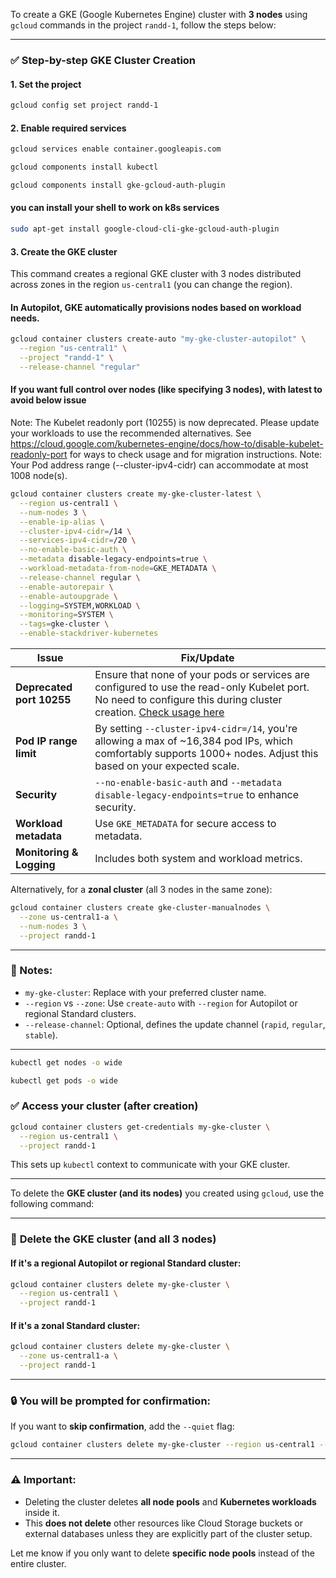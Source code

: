 To create a GKE (Google Kubernetes Engine) cluster with **3 nodes** using `gcloud` commands in the project `randd-1`, follow the steps below:

---

### ✅ **Step-by-step GKE Cluster Creation**

#### 1. **Set the project**

```bash
gcloud config set project randd-1
```

#### 2. **Enable required services**

```bash
gcloud services enable container.googleapis.com
```
```bash
gcloud components install kubectl
```
```bash
gcloud components install gke-gcloud-auth-plugin
```
#### you can install your shell to work on k8s services
```bash
sudo apt-get install google-cloud-cli-gke-gcloud-auth-plugin
```

#### 3. **Create the GKE cluster**

This command creates a regional GKE cluster with 3 nodes distributed across zones in the region `us-central1` (you can change the region).

#### In Autopilot, GKE automatically provisions nodes based on workload needs.
```bash
gcloud container clusters create-auto "my-gke-cluster-autopilot" \
  --region "us-central1" \
  --project "randd-1" \
  --release-channel "regular"
```


#### If you want full control over nodes (like specifying 3 nodes), with latest to avoid below issue

Note: The Kubelet readonly port (10255) is now deprecated. Please update your workloads to use the recommended alternatives. See https://cloud.google.com/kubernetes-engine/docs/how-to/disable-kubelet-readonly-port for ways to check usage and for migration instructions.
Note: Your Pod address range (--cluster-ipv4-cidr) can accommodate at most 1008 node(s).

```bash
gcloud container clusters create my-gke-cluster-latest \
  --region us-central1 \
  --num-nodes 3 \
  --enable-ip-alias \
  --cluster-ipv4-cidr=/14 \
  --services-ipv4-cidr=/20 \
  --no-enable-basic-auth \
  --metadata disable-legacy-endpoints=true \
  --workload-metadata-from-node=GKE_METADATA \
  --release-channel regular \
  --enable-autorepair \
  --enable-autoupgrade \
  --logging=SYSTEM,WORKLOAD \
  --monitoring=SYSTEM \
  --tags=gke-cluster \
  --enable-stackdriver-kubernetes

```

| **Issue**                 | **Fix/Update**                                                                                                                                                                                                                                          |
| ------------------------- | ------------------------------------------------------------------------------------------------------------------------------------------------------------------------------------------------------------------------------------------------------- |
| **Deprecated port 10255** | Ensure that none of your pods or services are configured to use the read-only Kubelet port. No need to configure this during cluster creation. [Check usage here](https://cloud.google.com/kubernetes-engine/docs/how-to/disable-kubelet-readonly-port) |
| **Pod IP range limit**    | By setting `--cluster-ipv4-cidr=/14`, you're allowing a max of \~16,384 pod IPs, which comfortably supports 1000+ nodes. Adjust this based on your expected scale.                                                                                      |
| **Security**              | `--no-enable-basic-auth` and `--metadata disable-legacy-endpoints=true` to enhance security.                                                                                                                                                            |
| **Workload metadata**     | Use `GKE_METADATA` for secure access to metadata.                                                                                                                                                                                                       |
| **Monitoring & Logging**  | Includes both system and workload metrics.                                                                                                                                                                                                              |


Alternatively, for a **zonal cluster** (all 3 nodes in the same zone):

```bash
gcloud container clusters create gke-cluster-manualnodes \
  --zone us-central1-a \
  --num-nodes 3 \
  --project randd-1
```

---

### 📌 Notes:

* `my-gke-cluster`: Replace with your preferred cluster name.
* `--region` vs `--zone`: Use `create-auto` with `--region` for Autopilot or regional Standard clusters.
* `--release-channel`: Optional, defines the update channel (`rapid`, `regular`, `stable`).

---
```bash
kubectl get nodes -o wide
```
```bash
kubectl get pods -o wide
```

### ✅ **Access your cluster (after creation)**

```bash
gcloud container clusters get-credentials my-gke-cluster \
  --region us-central1 \
  --project randd-1
```

This sets up `kubectl` context to communicate with your GKE cluster.

---

To delete the **GKE cluster (and its nodes)** you created using `gcloud`, use the following command:

---

### 🧨 **Delete the GKE cluster (and all 3 nodes)**

#### If it's a **regional Autopilot** or **regional Standard** cluster:

```bash
gcloud container clusters delete my-gke-cluster \
  --region us-central1 \
  --project randd-1
```

#### If it's a **zonal Standard** cluster:

```bash
gcloud container clusters delete my-gke-cluster \
  --zone us-central1-a \
  --project randd-1
```

---

### 🔒 You will be prompted for confirmation:

If you want to **skip confirmation**, add the `--quiet` flag:

```bash
gcloud container clusters delete my-gke-cluster --region us-central1 --quiet
```

---

### ⚠️ Important:

* Deleting the cluster deletes **all node pools** and **Kubernetes workloads** inside it.
* This **does not delete** other resources like Cloud Storage buckets or external databases unless they are explicitly part of the cluster setup.

Let me know if you only want to delete **specific node pools** instead of the entire cluster.
